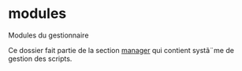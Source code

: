 # modules

Modules du gestionnaire

Ce dossier fait partie de la section [manager](..) qui contient systã¨me de gestion des scripts.
